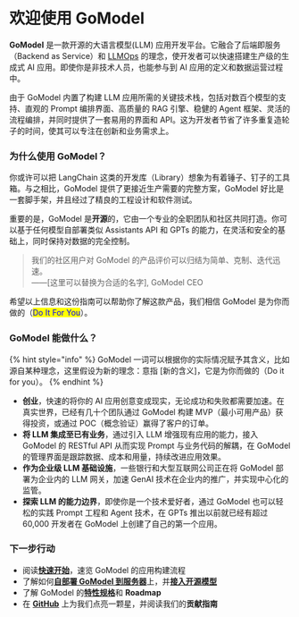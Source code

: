 # 欢迎使用 GoModel

**GoModel** 是一款开源的大语言模型(LLM) 应用开发平台。它融合了后端即服务（Backend as Service）和 [LLMOps](learn-more/extended-reading/what-is-llmops.md) 的理念，使开发者可以快速搭建生产级的生成式 AI 应用。即使你是非技术人员，也能参与到 AI 应用的定义和数据运营过程中。

由于 GoModel 内置了构建 LLM 应用所需的关键技术栈，包括对数百个模型的支持、直观的 Prompt 编排界面、高质量的 RAG 引擎、稳健的 Agent 框架、灵活的流程编排，并同时提供了一套易用的界面和 API。这为开发者节省了许多重复造轮子的时间，使其可以专注在创新和业务需求上。

### 为什么使用 GoModel？

你或许可以把 LangChain 这类的开发库（Library）想象为有着锤子、钉子的工具箱。与之相比，GoModel 提供了更接近生产需要的完整方案，GoModel 好比是一套脚手架，并且经过了精良的工程设计和软件测试。

重要的是，GoModel 是**开源**的，它由一个专业的全职团队和社区共同打造。你可以基于任何模型自部署类似 Assistants API 和 GPTs 的能力，在灵活和安全的基础上，同时保持对数据的完全控制。

> 我们的社区用户对 GoModel 的产品评价可以归结为简单、克制、迭代迅速。\
> ——[这里可以替换为合适的名字], GoModel CEO

希望以上信息和这份指南可以帮助你了解这款产品，我们相信 GoModel 是为你而做的（<mark style="color:blue;">Do It For You</mark>）。

### GoModel 能做什么？

{% hint style="info" %}
GoModel 一词可以根据你的实际情况赋予其含义，比如源自某种理念，这里假设为新的理念：意指 [新的含义]，它是为你而做的（Do it for you）。
{% endhint %}

* **创业**，快速的将你的 AI 应用创意变成现实，无论成功和失败都需要加速。在真实世界，已经有几十个团队通过 GoModel 构建 MVP（最小可用产品）获得投资，或通过 POC（概念验证）赢得了客户的订单。
* **将 LLM 集成至已有业务**，通过引入 LLM 增强现有应用的能力，接入 GoModel 的 RESTful API 从而实现 Prompt 与业务代码的解耦，在 GoModel 的管理界面是跟踪数据、成本和用量，持续改进应用效果。
* **作为企业级 LLM 基础设施**，一些银行和大型互联网公司正在将 GoModel 部署为企业内的 LLM 网关，加速 GenAI 技术在企业内的推广，并实现中心化的监管。
* **探索 LLM 的能力边界**，即使你是一个技术爱好者，通过 GoModel 也可以轻松的实践 Prompt 工程和 Agent 技术，在 GPTs 推出以前就已经有超过 60,000 开发者在 GoModel 上创建了自己的第一个应用。

### 下一步行动

* 阅读[**快速开始**](guides/application-orchestrate/creating-an-application.md)，速览 GoModel 的应用构建流程
* 了解如何[**自部署 GoModel 到服务器**](getting-started/install-self-hosted/)上，并[**接入开源模型**](guides/model-configuration/)
* 了解 GoModel 的[**特性规格**](getting-started/readme/features-and-specifications.md)和 **Roadmap**
* 在 [**GitHub**](https://github.com/[这里替换为GoModel的GitHub仓库地址]) 上为我们点亮一颗星，并阅读我们的**贡献指南**
